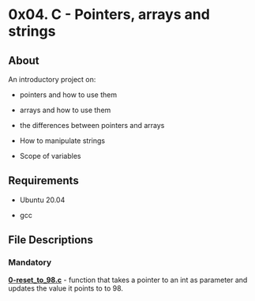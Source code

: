# 0x04. C - Pointers, arrays and strings

## About

An introductory project on:

- pointers and how to use them

- arrays and how to use them

- the differences between pointers and arrays

- How to manipulate strings

- Scope of variables

## Requirements

- Ubuntu 20.04 

- gcc

## File Descriptions

### Mandatory

**[0-reset_to_98.c](0-reset_to_98.c)** - function that takes a pointer to an int as parameter and updates the value it points to to 98. 
